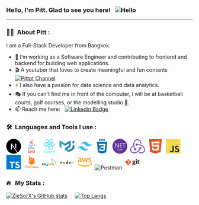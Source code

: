 ### Hello, I'm Pitt. Glad to see you here! &nbsp; <img src="https://media.giphy.com/media/EKrFksrzxQxlb5ahiq/giphy.gif" title="Hello" alt="Hello" width="25" height="25"/> 
---
### :man_technologist: &nbsp;About Pitt :

I am a Full-Stack Developer from Bangkok.

- 🔭 I’m working as a Software Engineer and contributing to frontend and backend for building web applications.
- 🎬 A youtuber that loves to create meaningful and fun contents &nbsp; <a href="https://www.youtube.com/channel/UC_ByBYAmwyKI6_NMLe4BhvQ"><img src="https://img.shields.io/badge/PittPt-FF0000?style=for-the-badge&logo=youtube&logoColor=white" title="Youtube" alt="Pittpt Channel" width="75" height="25"/></a>
- ⚡ I also have a passion for data science and data analytics.
- 🎭 If you can't find me in front of the computer, I will be at basketball courts, golf courses, or the modelling studio 🕺.
- 📫 Reach me here: &nbsp; [![Linkedin Badge](https://img.shields.io/badge/-Pitt-blue?style=flat&logo=Linkedin&logoColor=white)](https://www.linkedin.com/in/pitt-pongpittayapa)




### 🛠 &nbsp;Languages and Tools I use :

<p>
<img src="https://github.com/devicons/devicon/blob/master/icons/nextjs/nextjs-original.svg" title="Next" alt="Next" width="40" height="40"/>&nbsp;
<img src="https://github.com/devicons/devicon/blob/master/icons/java/java-original-wordmark.svg" title="Java" alt="Java" width="40" height="40"/>&nbsp;
<img src="https://github.com/devicons/devicon/blob/master/icons/react/react-original-wordmark.svg" title="React" alt="React" width="40" height="40"/>&nbsp;
<img src="https://github.com/devicons/devicon/blob/master/icons/materialui/materialui-original.svg" title="Material UI" alt="Material UI" width="40" height="40"/>&nbsp;
<img src="https://github.com/devicons/devicon/blob/master/icons/tailwindcss/tailwindcss-plain.svg" title="Tailwindcss" alt="Tailwindcss" width="40" height="40"/>&nbsp;
<img src="https://github.com/devicons/devicon/blob/master/icons/css3/css3-plain-wordmark.svg"  title="CSS3" alt="CSS" width="40" height="40"/>&nbsp;
<img src="https://github.com/devicons/devicon/blob/master/icons/dotnetcore/dotnetcore-original.svg" title="Next" alt="Next" width="40" height="40"/>&nbsp;
<img src="https://github.com/devicons/devicon/blob/master/icons/redux/redux-original.svg" title="Redux" alt="Redux " width="40" height="40"/>&nbsp;
<img src="https://github.com/devicons/devicon/blob/master/icons/html5/html5-original.svg" title="HTML5" alt="HTML" width="40" height="40"/>&nbsp;
<img src="https://github.com/devicons/devicon/blob/master/icons/javascript/javascript-original.svg" title="JavaScript" alt="JavaScript" width="40" height="40"/>&nbsp;
<img src="https://github.com/devicons/devicon/blob/master/icons/typescript/typescript-original.svg" title="TypeScript" alt="TypeScript" width="40" height="40"/>&nbsp;
<img src="https://github.com/devicons/devicon/blob/master/icons/firebase/firebase-plain-wordmark.svg" title="Firebase" alt="Firebase" width="40" height="40"/>&nbsp;
<img src="https://github.com/devicons/devicon/blob/master/icons/mysql/mysql-original-wordmark.svg" title="MySQL"  alt="MySQL" width="40" height="40"/>&nbsp;
<img src="https://github.com/devicons/devicon/blob/master/icons/nodejs/nodejs-original-wordmark.svg" title="NodeJS" alt="NodeJS" width="40" height="40"/>&nbsp;
<img src="https://github.com/devicons/devicon/blob/master/icons/amazonwebservices/amazonwebservices-plain-wordmark.svg" title="AWS" alt="AWS" width="40" height="40"/>&nbsp;
<img src="https://www.vectorlogo.zone/logos/getpostman/getpostman-icon.svg" title="Postman"  alt="Postman" width="40" height="40"/>&nbsp;
<img src="https://github.com/devicons/devicon/blob/master/icons/git/git-original-wordmark.svg" title="Git" **alt="Git" width="40" height="40"/>&nbsp;
</p>

### 🔥 &nbsp; My Stats :
[![ZieSorX's GitHub stats](https://github-readme-stats.vercel.app/api?username=pittpt&count_private=true&show_icons=true&theme=vision-friendly-dark)](https://github.com/pittpt?tab=repositories) &nbsp; &nbsp;
[![Top Langs](https://github-readme-stats.vercel.app/api/top-langs/?username=pittpt&layout=compact&theme=vision-friendly-dark)](https://github.com/pittpt?tab=repositories)


<!--
**pittpt/pittpt** is a ✨ _special_ ✨ repository because its `README.md` (this file) appears on your GitHub profile.

Here are some ideas to get you started:

- 🔭 I’m currently working on ...
- 🌱 I’m currently learning ...
- 👯 I’m looking to collaborate on ...
- 🤔 I’m looking for help with ...
- 💬 Ask me about ...
- 📫 How to reach me: ...
- 😄 Pronouns: ...
- ⚡ Fun fact: ...
-->
